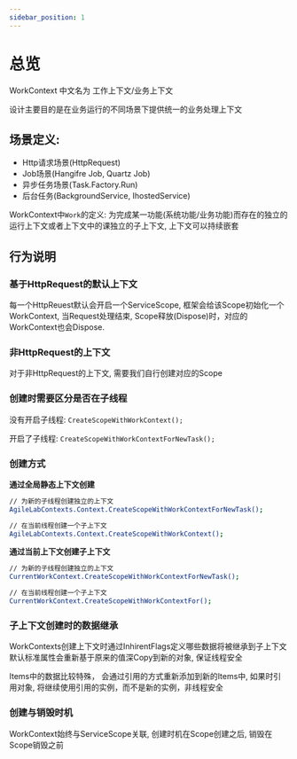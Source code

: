 ```yaml
---
sidebar_position: 1
---
```


# 总览

WorkContext 中文名为 工作上下文/业务上下文

设计主要目的是在业务运行的不同场景下提供统一的业务处理上下文

## 场景定义:
* Http请求场景(HttpRequest)
* Job场景(Hangifre Job, Quartz Job)
* 异步任务场景(Task.Factory.Run)
* 后台任务(BackgroundService, IhostedService)

WorkContext中`Work`的定义: 为完成某一功能(系统功能/业务功能)而存在的独立的运行上下文或者上下文中的课独立的子上下文, 上下文可以持续嵌套

## 行为说明

### 基于HttpRequest的默认上下文
每一个HttpReuest默认会开启一个ServiceScope, 框架会给该Scope初始化一个WorkContext, 当Request处理结束, Scope释放(Dispose)时，对应的WorkContext也会Dispose.

### 非HttpRequest的上下文
对于非HttpRequest的上下文, 需要我们自行创建对应的Scope

### 创建时需要区分是否在子线程

没有开启子线程: `CreateScopeWithWorkContext();`

开启了子线程: `CreateScopeWithWorkContextForNewTask();`

### 创建方式

**通过全局静态上下文创建**
```bash
// 为新的子线程创建独立的上下文
AgileLabContexts.Context.CreateScopeWithWorkContextForNewTask();

// 在当前线程创建一个子上下文
AgileLabContexts.Context.CreateScopeWithWorkContext();
```
**通过当前上下文创建子上下文** 
```bash
// 为新的子线程创建独立的上下文
CurrentWorkContext.CreateScopeWithWorkContextForNewTask();

// 在当前线程创建一个子上下文
CurrentWorkContext.CreateScopeWithWorkContextFor();
```

### 子上下文创建时的数据继承
WorkContexts创建上下文时通过InhirentFlags定义哪些数据将被继承到子上下文
默认标准属性会重新基于原来的值深Copy到新的对象, 保证线程安全

Items中的数据比较特殊， 会通过引用的方式重新添加到新的Items中, 如果时引用对象, 将继续使用引用的实例，而不是新的实例，非线程安全


### 创建与销毁时机
WorkContext始终与ServiceScope关联, 创建时机在Scope创建之后, 销毁在Scope销毁之前